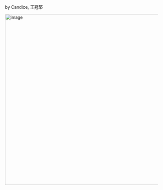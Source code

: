 by Candice, 王冠築

<img width="565" alt="image" src="https://github.com/user-attachments/assets/458acd01-b91e-47a3-a6dd-d52efcfb9ea3" />
